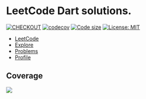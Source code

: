 # LeetCode Dart solutions. 
  
[![CHECKOUT](https://github.com/PlugFox/leetcode/actions/workflows/checkout.yml/badge.svg?branch=master)](https://github.com/PlugFox/leetcode/actions/workflows/checkout.yml)
[![codecov](https://codecov.io/gh/PlugFox/leetcode/branch/master/graph/badge.svg?token=5yrpQh4j5M)](https://codecov.io/gh/PlugFox/leetcode)
[![Code size](https://img.shields.io/github/languages/code-size/plugfox/leetcode?logo=github&logoColor=white)](https://github.com/plugfox/leetcode)
[![License: MIT](https://img.shields.io/badge/License-MIT-yellow.svg)](https://opensource.org/licenses/MIT)
  
  
- [LeetCode](https://leetcode.com/)
- [Explore](https://leetcode.com/explore/)
- [Problems](https://leetcode.com/problemset/all/)
- [Profile](https://leetcode.com/PlugFox/)
  
  
## Coverage  
  
[![](https://codecov.io/gh/PlugFox/leetcode/branch/master/graphs/sunburst.svg)](https://codecov.io/gh/PlugFox/leetcode/branch/master)  
